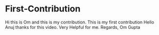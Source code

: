 # First-Contribution
Hi this is Om and this is my contribution.
This is my first contribution
Hello Anuj thanks for this video. Very Helpful for me.
Regards,
Om Gupta

